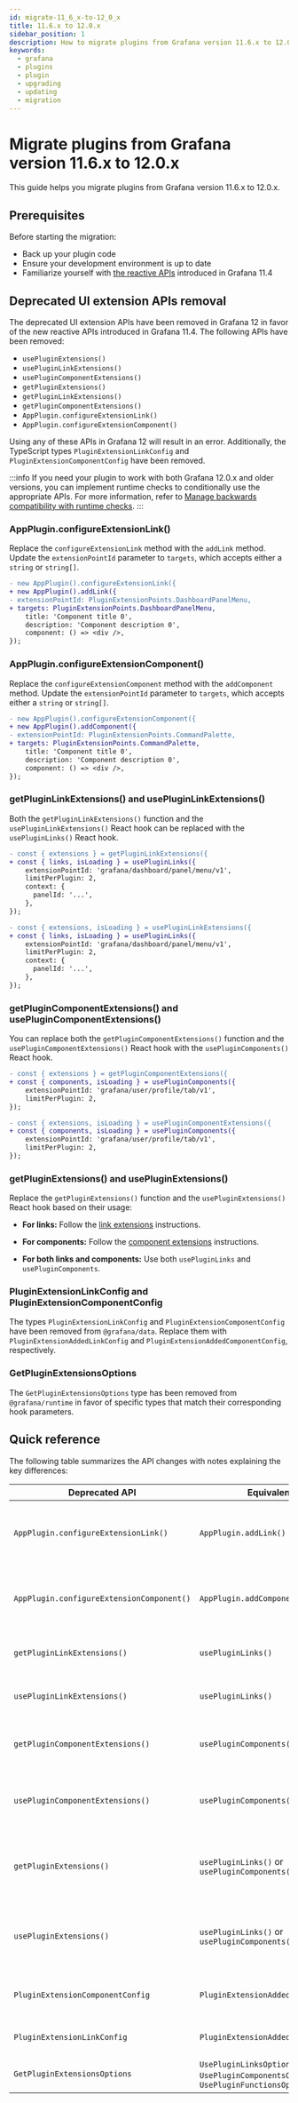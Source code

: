 ```yaml
---
id: migrate-11_6_x-to-12_0_x
title: 11.6.x to 12.0.x
sidebar_position: 1
description: How to migrate plugins from Grafana version 11.6.x to 12.0.x.
keywords:
  - grafana
  - plugins
  - plugin
  - upgrading
  - updating
  - migration
---
```


# Migrate plugins from Grafana version 11.6.x to 12.0.x

This guide helps you migrate plugins from Grafana version 11.6.x to 12.0.x.

## Prerequisites

Before starting the migration:

- Back up your plugin code
- Ensure your development environment is up to date
- Familiarize yourself with [the reactive APIs](/how-to-guides/ui-extensions/) introduced in Grafana 11.4

## Deprecated UI extension APIs removal

The deprecated UI extension APIs have been removed in Grafana 12 in favor of the new reactive APIs introduced in Grafana 11.4. The following APIs have been removed:

- `usePluginExtensions()`
- `usePluginLinkExtensions()`
- `usePluginComponentExtensions()`
- `getPluginExtensions()`
- `getPluginLinkExtensions()`
- `getPluginComponentExtensions()`
- `AppPlugin.configureExtensionLink()`
- `AppPlugin.configureExtensionComponent()`

Using any of these APIs in Grafana 12 will result in an error. Additionally, the TypeScript types `PluginExtensionLinkConfig` and `PluginExtensionComponentConfig` have been removed.

:::info
If you need your plugin to work with both Grafana 12.0.x and older versions, you can implement runtime checks to conditionally use the appropriate APIs. For more information, refer to [Manage backwards compatibility with runtime checks](/how-to-guides/runtime-checks.md#example-conditionally-use-react-hooks).
:::

### AppPlugin.configureExtensionLink()

Replace the `configureExtensionLink` method with the `addLink` method. Update the `extensionPointId` parameter to `targets`, which accepts either a `string` or `string[]`.

```diff
- new AppPlugin().configureExtensionLink({
+ new AppPlugin().addLink({
- extensionPointId: PluginExtensionPoints.DashboardPanelMenu,
+ targets: PluginExtensionPoints.DashboardPanelMenu,
    title: 'Component title 0',
    description: 'Component description 0',
    component: () => <div />,
});
```

### AppPlugin.configureExtensionComponent()

Replace the `configureExtensionComponent` method with the `addComponent` method. Update the `extensionPointId` parameter to `targets`, which accepts either a `string` or `string[]`.

```diff
- new AppPlugin().configureExtensionComponent({
+ new AppPlugin().addComponent({
- extensionPointId: PluginExtensionPoints.CommandPalette,
+ targets: PluginExtensionPoints.CommandPalette,
    title: 'Component title 0',
    description: 'Component description 0',
    component: () => <div />,
});
```

### getPluginLinkExtensions() and usePluginLinkExtensions()

Both the `getPluginLinkExtensions()` function and the `usePluginLinkExtensions()` React hook can be replaced with the `usePluginLinks()` React hook.

```diff title="getPluginLinkExtensions"
- const { extensions } = getPluginLinkExtensions({
+ const { links, isLoading } = usePluginLinks({
    extensionPointId: 'grafana/dashboard/panel/menu/v1',
    limitPerPlugin: 2,
    context: {
      panelId: '...',
    },
});
```

```diff title="usePluginLinkExtensions"
- const { extensions, isLoading } = usePluginLinkExtensions({
+ const { links, isLoading } = usePluginLinks({
    extensionPointId: 'grafana/dashboard/panel/menu/v1',
    limitPerPlugin: 2,
    context: {
      panelId: '...',
    },
});
```

### getPluginComponentExtensions() and usePluginComponentExtensions()

You can replace both the `getPluginComponentExtensions()` function and the `usePluginComponentExtensions()` React hook with the `usePluginComponents()` React hook.

```diff title="getPluginComponentExtensions"
- const { extensions } = getPluginComponentExtensions({
+ const { components, isLoading } = usePluginComponents({
    extensionPointId: 'grafana/user/profile/tab/v1',
    limitPerPlugin: 2,
});
```

```diff title="usePluginComponentExtensions"
- const { extensions, isLoading } = usePluginComponentExtensions({
+ const { components, isLoading } = usePluginComponents({
    extensionPointId: 'grafana/user/profile/tab/v1',
    limitPerPlugin: 2,
});
```

### getPluginExtensions() and usePluginExtensions()

Replace the `getPluginExtensions()` function and the `usePluginExtensions()` React hook based on their usage:

- **For links:** Follow the [link extensions](https://github.com/grafana/plugin-tools/pull/1639/files#getpluginlinkextensions-and-usepluginlinkextensions) instructions.

- **For components:** Follow the [component extensions](https://github.com/grafana/plugin-tools/pull/1639/files#getplugincomponentextensions-and-useplugincomponentextensions) instructions.

- **For both links and components:** Use both `usePluginLinks` and `usePluginComponents`.

### PluginExtensionLinkConfig and PluginExtensionComponentConfig

The types `PluginExtensionLinkConfig` and `PluginExtensionComponentConfig` have been removed from `@grafana/data`. Replace them with `PluginExtensionAddedLinkConfig` and `PluginExtensionAddedComponentConfig`, respectively.

### GetPluginExtensionsOptions

The `GetPluginExtensionsOptions` type has been removed from `@grafana/runtime` in favor of specific types that match their corresponding hook parameters.

## Quick reference

The following table summarizes the API changes with notes explaining the key differences:

| Deprecated API                            | Equivalent API                                                                         | Notes                                                                             |
| ----------------------------------------- | -------------------------------------------------------------------------------------- | --------------------------------------------------------------------------------- |
| `AppPlugin.configureExtensionLink()`      | `AppPlugin.addLink()`                                                                  | `extensionPointId` parameter renamed to `targets`, accepts `string` or `string[]` |
| `AppPlugin.configureExtensionComponent()` | `AppPlugin.addComponent()`                                                             | `extensionPointId` parameter renamed to `targets`, accepts `string` or `string[]` |
| `getPluginLinkExtensions()`               | `usePluginLinks()`                                                                     | Returns `{ links, isLoading }` instead of `{ extensions }`                        |
| `usePluginLinkExtensions()`               | `usePluginLinks()`                                                                     | Returns `{ links, isLoading }` instead of `{ extensions }`                        |
| `getPluginComponentExtensions()`          | `usePluginComponents()`                                                                | Returns `{ components, isLoading }` instead of `{ extensions }`                   |
| `usePluginComponentExtensions()`          | `usePluginComponents()`                                                                | Returns `{ components, isLoading }` instead of `{ extensions, isLoading }`        |
| `getPluginExtensions()`                   | `usePluginLinks()` or `usePluginComponents()`                                          | Split into two separate hooks based on extension type (links or components)       |
| `usePluginExtensions()`                   | `usePluginLinks()` or `usePluginComponents()`                                          | Split into two separate hooks based on extension type (links or components)       |
| `PluginExtensionComponentConfig`          | `PluginExtensionAddedComponentConfig`                                                  | Updated type definition for component configuration                               |
| `PluginExtensionLinkConfig`               | `PluginExtensionAddedLinkConfig`                                                       | Updated type definition for link configuration                                    |
| `GetPluginExtensionsOptions`              | `UsePluginLinksOptions` or `UsePluginComponentsOptions` or `UsePluginFunctionsOptions` | Updated type definition for hook parameters                                       |
